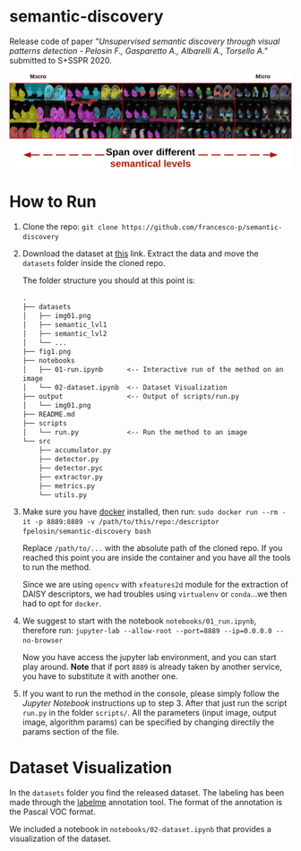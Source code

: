 # semantic-discovery

Release code of paper _"Unsupervised semantic discovery through visual patterns detection - Pelosin F., Gasparetto A., Albarelli A., Torsello A."_ submitted to S+SSPR 2020.

![semantical_levels](fig1.png)


# How to Run 

1. Clone the repo: `git clone https://github.com/francesco-p/semantic-discovery`

2. Download the dataset at [this](https://drive.google.com/drive/folders/1vLC8hkjq-eNWtAh_nf0KdFItn4oA-KIy?usp=sharing) link. Extract the data and move the `datasets` folder inside the cloned repo. 

    The folder structure you should at this point is:

    ```
    .
    ├── datasets
    │   ├── img01.png
    │   ├── semantic_lvl1
    │   ├── semantic_lvl2
    │   └── ...
    ├── fig1.png
    ├── notebooks
    │   ├── 01-run.ipynb      <-- Interactive run of the method on an image
    │   └── 02-dataset.ipynb  <-- Dataset Visualization
    ├── output                <-- Output of scripts/run.py
    │   └── img01.png
    ├── README.md
    ├── scripts
    │   └── run.py            <-- Run the method to an image
    └── src
        ├── accumulator.py
        ├── detector.py
        ├── detector.pyc
        ├── extractor.py
        ├── metrics.py
        └── utils.py
    ```

3. Make sure you have [docker](https://www.docker.com/) installed, then run: `sudo docker run --rm -it -p 8889:8889 -v /path/to/this/repo:/descriptor fpelosin/semantic-discovery bash`

    Replace `/path/to/...` with the absolute path of the cloned repo. If you reached this point you are inside the container and you have all the tools to run the method.

    Since we are using `opencv` with `xfeatures2d` module for the extraction of DAISY descriptors, we had troubles using `virtualenv` or `conda`...we then had to opt for `docker`.


4. We suggest to start with the notebook `notebooks/01_run.ipynb`, therefore run: `jupyter-lab --allow-root --port=8889 --ip=0.0.0.0 --no-browser`

    Now you have access the jupyter lab environment, and you can start play around. **Note** that if port `8889` is already taken by another service, you have to substitute it with another one.

5. If you want to run the method in the console, please simply follow the *Jupyter Notebook* instructions up to step 3. After that just run the script `run.py` in the folder `scripts/`. All the parameters (input image, output image, algorithm params) can be specified by changing directily the params section of the file.


# Dataset Visualization

In the `datasets` folder you find the released dataset. The labeling has been made through the [labelme](https://github.com/wkentaro/labelme) annotation tool. The format of the annotation is the Pascal VOC format. 

We included a notebook in `notebooks/02-dataset.ipynb` that provides a visualization of the dataset.


